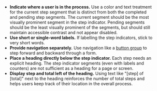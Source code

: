 - **Indicate where a user is in the process.** Use a color and text treatment for the current step segment that is distinct from both the completed and pending step segments. The current segment should be the most visually prominent segment in the step indicator. Pending segments should be the least visually prominent of the segments, but should still maintain accessible contrast and not appear disabled.
- **Use short or single-word labels.** If labelling the step indicators, stick to very short words.
- **Provide navigation separately.** Use navigation like a [button group](https://designsystem.digital.gov/components/button-group/) to step forward and backward through a form.
- **Place a heading directly below the step indicator.** Each step needs an explicit heading. The step indicator segments (even with labels and counters) are not sufficient as a heading for a page or screen.
- **Display step and total left of the heading.** Using text like "[step] of [total]" next to the heading reinforces the number of total steps and helps users keep track of their location in the overall process.
